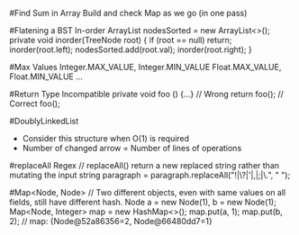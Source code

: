 #Find Sum in Array
Build and check Map as we go (in one pass)

#Flatening a BST In-order
    ArrayList<Integer> nodesSorted = new ArrayList<>();
    private void inorder(TreeNode root) {
        if (root == null) return;
        inorder(root.left);
        nodesSorted.add(root.val);
        inorder(root.right);
    }

#Max Values
    Integer.MAX_VALUE, Integer.MIN_VALUE
    Float.MAX_VALUE, Float.MIN_VALUE
    ...

#Return Type Incompatible
    private void foo () {...}
    // Wrong
    return foo();
    // Correct
    foo();

#DoublyLinkedList
- Consider this structure when O(1) is required
- Number of changed arrow = Number of lines of operations

#replaceAll Regex
    // replaceAll() return a new replaced string rather than mutating the input string
    paragraph = paragraph.replaceAll("!|\\?|'|,|;|\\.", " ");

#Map<Node, Node>
    // Two different objects, even with same values on all fields, still have different hash.
    Node a = new Node(1), b = new Node(1);
    Map<Node, Integer> map = new HashMap<>();
    map.put(a, 1);
    map.put(b, 2);
    // map: {Node@52a86356=2, Node@66480dd7=1}